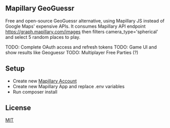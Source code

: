 ## Mapillary GeoGuessr
Free and open-source GeoGuessr alternative, using Mapillary JS instead of Google Maps' expensive APIs.
It consumes Mapillary API endpoint https://graph.mapillary.com/images then filters camera_type='spherical' and select 5 random places to play.

TODO: Complete OAuth access and refresh tokens
TODO: Game UI and show results like Geoguessr
TODO: Multiplayer Free Parties (?)

## Setup
- Create new [Mapillary Account](https://www.mapillary.com/dashboard/developers)
- Create new Mapillary App and replace .env variables
- Run composer install

## License
[MIT](LICENSE)
